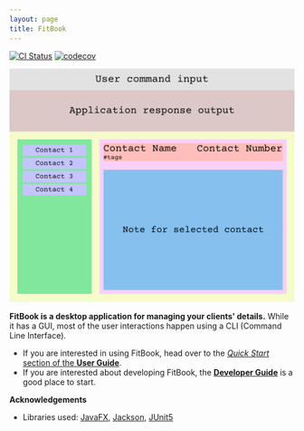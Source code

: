 ```yaml
---
layout: page
title: FitBook
---
```


[![CI Status](https://github.com/AY2324S2-CS2103T-T17-3/tp/actions/workflows/gradle.yml/badge.svg)](https://github.com/AY2324S2-CS2103T-T17-3/tp/actions/workflows/gradle.yml)
[![codecov](https://codecov.io/gh/AY2324S2-CS2103T-T17-3/tp/graph/badge.svg?token=VBA5T73I01)](https://codecov.io/gh/AY2324S2-CS2103T-T17-3/tp)

![Ui](images/Ui.png)

**FitBook is a desktop application for managing your clients' details.** While it has a GUI, most of the user interactions happen using a CLI (Command Line Interface).

* If you are interested in using FitBook, head over to the [_Quick Start_ section of the **User Guide**](UserGuide.html#quick-start).
* If you are interested about developing FitBook, the [**Developer Guide**](DeveloperGuide.html) is a good place to start.


**Acknowledgements**

* Libraries used: [JavaFX](https://openjfx.io/), [Jackson](https://github.com/FasterXML/jackson), [JUnit5](https://github.com/junit-team/junit5)
